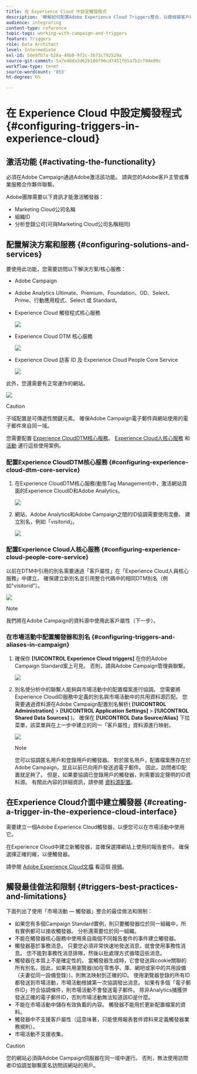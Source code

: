 ```yaml
---
title: 在 Experience Cloud 中設定觸發程式
description: '瞭解如何配置Adobe Experience Cloud Triggers整合，以便根據客戶以前的行為開始向客戶發送個性化送貨。 '
audience: integrating
content-type: reference
topic-tags: working-with-campaign-and-triggers
feature: Triggers
role: Data Architect
level: Intermediate
exl-id: 50e9fb7a-b28a-40b0-9f2c-3673c792529a
source-git-commit: 5a7e48da3d62b186f96cd7451fb5a7b2cf94e09c
workflow-type: tm+mt
source-wordcount: '853'
ht-degree: 6%

---
```


# 在 Experience Cloud 中設定觸發程式{#configuring-triggers-in-experience-cloud}

## 激活功能 {#activating-the-functionality}

必須在Adobe Campaign通過Adobe激活該功能。 請與您的Adobe客戶主管或專業服務合作夥伴聯繫。

Adobe團隊需要以下資訊才能激活觸發器：

* Marketing Cloud公司名稱
* 組織ID
* 分析登錄公司(可與Marketing Cloud公司名稱相同)

## 配置解決方案和服務 {#configuring-solutions-and-services}

要使用此功能，您需要訪問以下解決方案/核心服務：

* Adobe Campaign
* Adobe Analytics Ultimate、Premium、Foundation、OD、Select、Prime、行動應用程式、Select 或 Standard。
* Experience Cloud 觸發程式核心服務

   ![](assets/trigger_uc_prereq_1.png)

* Experience Cloud DTM 核心服務

   ![](assets/trigger_uc_prereq_2.png)

* Experience Cloud 訪客 ID 及 Experience Cloud People Core Service

   ![](assets/trigger_uc_prereq_3.png)

此外，您還需要有正常運作的網站。

![](assets/trigger_uc_prereq_4.png)

>[!CAUTION]
>
>子域配置是可傳遞性關鍵元素。 確保Adobe Campaign電子郵件與網站使用的電子郵件來自同一域。

您需要配置 [Experience CloudDTM核心服務](#configuring-experience-cloud-dtm-core-service)。 [Experience Cloud人核心服務](#configuring-experience-cloud-people-core-service) 和 [活動](#configuring-triggers-and-aliases-in-campaign) 運行這些使用案例。

### 配置Experience CloudDTM核心服務 {#configuring-experience-cloud-dtm-core-service}

1. 在Experience CloudDTM核心服務(動態Tag Management)中，激活網站頁面的Experience CloudID和Adobe Analytics。

   ![](assets/trigger_uc_conf_1.png)

1. 網站、Adobe Analytics和Adobe Campaign之間的ID協調需要使用混疊。 建立別名，例如「visitorid」。

   ![](assets/trigger_uc_conf_2.png)

### 配置Experience Cloud人核心服務 {#configuring-experience-cloud-people-core-service}

以前在DTM中引用的別名需要通過「客戶屬性」在「Experience Cloud人員核心服務」中建立。 確保建立新別名並引用整合代碼中的相同DTM別名（例如&quot;visitorid&quot;）。

![](assets/trigger_uc_conf_3.png)

>[!NOTE]
>
>我們將在Adobe Campaign的資料源中使用此客戶屬性（下一步）。

### 在市場活動中配置觸發器和別名 {#configuring-triggers-and-aliases-in-campaign}

1. 確保你 **[!UICONTROL Experience Cloud triggers]** 在你的Adobe Campaign Standard案上可見。 否則，請與Adobe Campaign管理員聯繫。

   ![](assets/remarketing_1.png)

1. 別名使分析中的聯繫人能夠與市場活動中的配置檔案進行協調。 您需要將Experience CloudID服務中定義的別名與市場活動中的共用資料源匹配。 您需要通過資料源在Adobe Campaign配置別名解析( **[!UICONTROL Administration]** > **[!UICONTROL Application Settings]** > **[!UICONTROL Shared Data Sources]** )。 確保在 **[!UICONTROL Data Source/Alias]** 下拉菜單，該菜單與在上一步中建立的同一「客戶屬性」資料源進行映射。

   ![](assets/trigger_uc_conf_5.png)

   >[!NOTE]
   >
   >您可以協調匿名用戶和登錄用戶的觸發器。 對於匿名用戶，配置檔案應存在於Adobe Campaign，並且以前已向用戶發送過電子郵件。 因此，訪問者ID配置就足夠了。 但是，如果要協調已登錄用戶的觸發器，則需要設定聲明的ID資料源。 有關此內容的詳細資訊，請參閱 [資料源配置](../../integrating/using/integration-with-audience-manager-or-people-core-service.md#step-2--configure-the-data-sources)。

## 在Experience Cloud介面中建立觸發器 {#creating-a-trigger-in-the-experience-cloud-interface}

需要建立一個Adobe Experience Cloud觸發器，以便您可以在市場活動中使用它。

在Experience Cloud中建立新觸發器，並確保選擇網站上使用的報告套件。 確保選擇正確的維，以便觸發器。

請參閱 [Adobe Experience Cloud文檔](https://experienceleague.adobe.com/docs/core-services/interface/activation/triggers.html) 看這個 [視頻](https://helpx.adobe.com/tw/marketing-cloud/how-to/email-marketing.html#step-two)。

## 觸發最佳做法和限制 {#triggers-best-practices-and-limitations}

下面列出了使用「市場活動 — 觸發器」整合的最佳做法和限制：

* 如果您有多個Campaign Standard實例，則只要觸發器位於同一組織中，所有實例都可以接收觸發器。 分析還需要位於同一組織。
* 不能在觸發器核心服務中使用來自兩個不同報告套件的事件建立觸發器。
* 觸發器基於事務消息。 只要您必須非常快速地發送消息，就會使用事務性消息。 您不能對事務性消息排隊，然後以批處理方式循環這些消息。
* 觸發器在本質上不是確定性的。 當觸發器生成時，它會發送與cookie關聯的所有別名，因此，如果共用瀏覽器(如在零售亭、庫、網吧或家中的共用設備（夫妻從同一設備登錄）)，則無法映射到正確的ID。 使用瀏覽器登錄的所有ID都發送到市場活動，市場活動根據第一次協調發出消息。 如果有多個「電子郵件ID」符合協調條件，則市場活動不會發送電子郵件。 除非Analytics捕獲併發送正確的電子郵件ID，否則市場活動無法知道該ID是什麼。
* 不能在市場活動中儲存有效負載的內容。 觸發器不能用於更新配置檔案的資料。
* 觸發器中不支援客戶屬性（這意味著，只能使用報表套件資料來定義觸發器業務規則）。
* 市場活動不支援收集。

>[!CAUTION]
>
>您的網站必須與Adobe Campaign伺服器在同一域中運行。 否則，無法使用訪問者ID協調並聯繫匿名訪問該網站的用戶。
